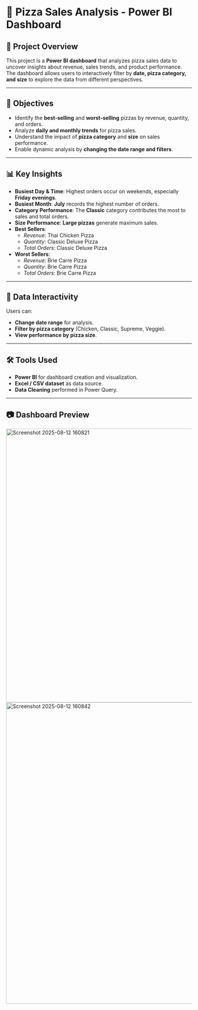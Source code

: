 # 🍕 Pizza Sales Analysis - Power BI Dashboard

## 📌 Project Overview
This project is a **Power BI dashboard** that analyzes pizza sales data to uncover insights about revenue, sales trends, and product performance.  
The dashboard allows users to interactively filter by **date, pizza category, and size** to explore the data from different perspectives.

---

## 🎯 Objectives
- Identify the **best-selling** and **worst-selling** pizzas by revenue, quantity, and orders.
- Analyze **daily and monthly trends** for pizza sales.
- Understand the impact of **pizza category** and **size** on sales performance.
- Enable dynamic analysis by **changing the date range and filters**.

---

## 📊 Key Insights
- **Busiest Day & Time**: Highest orders occur on weekends, especially **Friday evenings**.
- **Busiest Month**: **July** records the highest number of orders.
- **Category Performance**: The **Classic** category contributes the most to sales and total orders.
- **Size Performance**: **Large pizzas** generate maximum sales.
- **Best Sellers**:  
  - *Revenue*: Thai Chicken Pizza  
  - *Quantity*: Classic Deluxe Pizza  
  - *Total Orders*: Classic Deluxe Pizza
- **Worst Sellers**:  
  - *Revenue*: Brie Carre Pizza  
  - *Quantity*: Brie Carre Pizza  
  - *Total Orders*: Brie Carre Pizza

---

## 📅 Data Interactivity
Users can:
- **Change date range** for analysis.
- **Filter by pizza category** (Chicken, Classic, Supreme, Veggie).
- **View performance by pizza size**.

---

## 🛠 Tools Used
- **Power BI** for dashboard creation and visualization.
- **Excel / CSV dataset** as data source.
- **Data Cleaning** performed in Power Query.

---

## 📷 Dashboard Preview
<img width="1402" height="741" alt="Screenshot 2025-08-12 160821" src="https://github.com/user-attachments/assets/a146b71a-5475-4957-910c-5e912d29520d" />

<img width="1784" height="816" alt="Screenshot 2025-08-12 160842" src="https://github.com/user-attachments/assets/a914dc28-8bb0-485b-bead-1ed891b7f184" />


